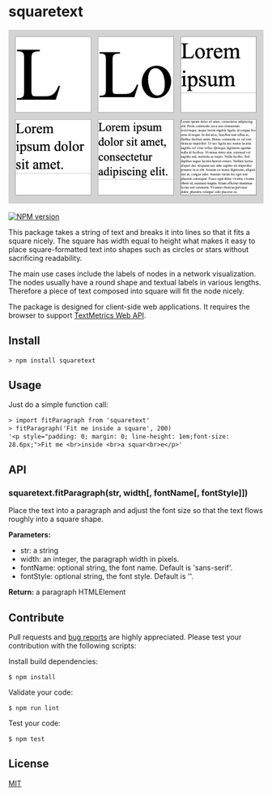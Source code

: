 # squaretext

![squaretext sample](doc/squaretext_sample_lorem_ipsum_3x2.png?raw=true)

[![NPM version](https://img.shields.io/npm/v/squaretext?color=7FCD0F)](https://www.npmjs.com/package/squaretext)

This package takes a string of text and breaks it into lines so that it fits a square nicely. The square has width equal to height what makes it easy to place square-formatted text into shapes such as circles or stars without sacrificing readability.

The main use cases include the labels of nodes in a network visualization. The nodes usually have a round shape and textual labels in various lengths. Therefore a piece of text composed into square will fit the node nicely.

The package is designed for client-side web applications. It requires the browser to support [TextMetrics Web API](https://developer.mozilla.org/en-US/docs/Web/API/TextMetrics).

## Install

```
> npm install squaretext
```

## Usage

Just do a simple function call:
```
> import fitParagraph from 'squaretext'
> fitParagraph('Fit me inside a square', 200)
'<p style="padding: 0; margin: 0; line-height: 1em;font-size: 28.6px;">Fit me <br>inside <br>a squar<br>e</p>'
```

## API

### squaretext.fitParagraph(str, width[, fontName[, fontStyle]])

Place the text into a paragraph and adjust the font size so that the text flows roughly into a square shape.

**Parameters:**

- str: a string
- width: an integer, the paragraph width in pixels.
- fontName: optional string, the font name. Default is 'sans-serif'.
- fontStyle: optional string, the font style. Default is ''.

**Return:** a paragraph HTMLElement


## Contribute

Pull requests and [bug reports](https://github.com/axelpale/squaretext/issues) are highly appreciated. Please test your contribution with the following scripts:

Install build dependencies:

    $ npm install

Validate your code:

    $ npm run lint

Test your code:

    $ npm test

## License

[MIT](LICENSE)
